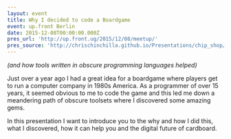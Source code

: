 ```yaml
---
layout: event
title: Why I decided to code a Boardgame
event: up.front Berlin
date: 2015-12-08T00:00:00.000Z
pres_url: 'http://up.front.ug/2015/12/08/meetup/'
pres_source: 'http://chrischinchilla.github.io/Presentations/chip_shop/upfront_dec.html'
---
```


_(and how tools written in obscure programming languages helped)_

Just over a year ago I had a great idea for a boardgame where players get to run a computer company in 1980s America. As a programmer of over 15 years, it seemed obvious to me to code the game and this led me down a meandering path of obscure toolsets where I discovered some amazing gems.

In this presentation I want to introduce you to the why and how I did this, what I discovered, how it can help you and the digital future of cardboard.
